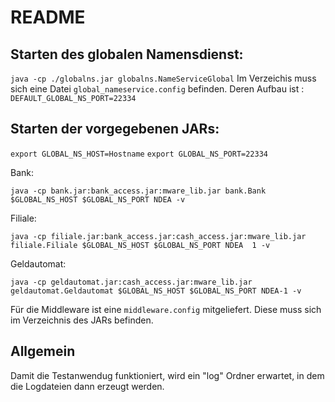 README
======

Starten des globalen Namensdienst:
----------------------------------

```java -cp ./globalns.jar globalns.NameServiceGlobal```
Im Verzeichis muss sich eine Datei ```global_nameservice.config``` befinden. Deren Aufbau ist : ```DEFAULT_GLOBAL_NS_PORT=22334```

Starten der vorgegebenen JARs:
------------------------------

```export GLOBAL_NS_HOST=Hostname```
```export GLOBAL_NS_PORT=22334```

Bank:

```java -cp bank.jar:bank_access.jar:mware_lib.jar bank.Bank $GLOBAL_NS_HOST $GLOBAL_NS_PORT NDEA -v```

Filiale:

```java -cp filiale.jar:bank_access.jar:cash_access.jar:mware_lib.jar filiale.Filiale $GLOBAL_NS_HOST $GLOBAL_NS_PORT NDEA  1 -v```

Geldautomat:

```java -cp geldautomat.jar:cash_access.jar:mware_lib.jar geldautomat.Geldautomat $GLOBAL_NS_HOST $GLOBAL_NS_PORT NDEA-1 -v```

Für die Middleware ist eine ```middleware.config``` mitgeliefert. Diese muss sich im Verzeichnis des JARs befinden.


Allgemein
---------
Damit die Testanwendug funktioniert, wird ein "log" Ordner erwartet, in dem die Logdateien dann erzeugt werden.
